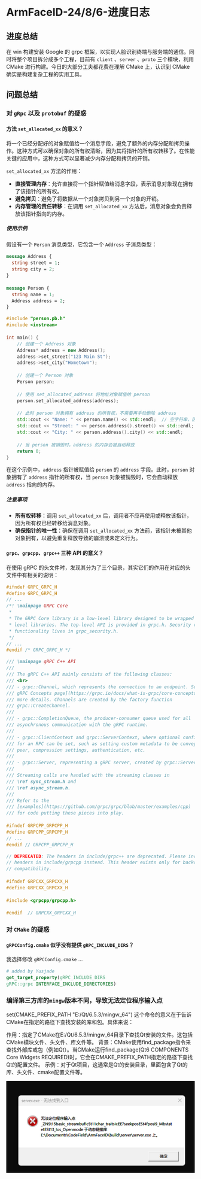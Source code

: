 # ArmFaceID-24/8/6-进度日志

## 进度总结
在 win 构建安装 Google 的 grpc 框架，以实现人脸识别终端与服务端的通信。同时将整个项目拆分成多个工程，目前有 `client` 、`server` 、`proto` 三个模块，利用 CMake 进行构建。今日的大部分工夫都花费在理解 CMake 上，认识到 CMake 确实是构建复杂工程的实用工具。
## 问题总结

### 对 `gRpc` 以及 `protobuf` 的疑惑

#### 方法 `set_allocated_xx` 的意义？
将一个已经分配好的对象赋值给一个消息字段，避免了额外的内存分配和拷贝操作。这种方式可以确保对象的所有权清晰，因为其将指针的所有权转移了。在性能关键的应用中，这种方式可以显著减少内存分配和拷贝的开销。

`set_allocated_xx` 方法的作用：
- **直接管理内存**：允许直接将一个指针赋值给消息字段，表示消息对象现在拥有了该指针的所有权。
- **避免拷贝**：避免了将数据从一个对象拷贝到另一个对象的开销。
- **内存管理的责任转移**：在调用 `set_allocated_xx` 方法后，消息对象会负责释放该指针指向的内存。

##### 使用示例

假设有一个 `Person` 消息类型，它包含一个 `Address` 子消息类型：

```proto
message Address {
  string street = 1;
  string city = 2;
}

message Person {
  string name = 1;
  Address address = 2;
}
```

```cpp
#include "person.pb.h"
#include <iostream>

int main() {
    // 创建一个 Address 对象
    Address* address = new Address();
    address->set_street("123 Main St");
    address->set_city("Hometown");

    // 创建一个 Person 对象
    Person person;
    
    // 使用 set_allocated_address 将地址对象赋值给 person
    person.set_allocated_address(address);

    // 此时 person 对象拥有 address 的所有权，不需要再手动删除 address
    std::cout << "Name: " << person.name() << std::endl;  // 空字符串，因为未设置
    std::cout << "Street: " << person.address().street() << std::endl;
    std::cout << "City: " << person.address().city() << std::endl;

    // 当 person 被销毁时，address 的内存会被自动释放
    return 0;
}
```

在这个示例中，`address` 指针被赋值给 `person` 的 `address` 字段。此时，`person` 对象拥有了 `address` 指针的所有权，当 `person` 对象被销毁时，它会自动释放 `address` 指向的内存。

##### 注意事项

- **所有权转移**：调用 `set_allocated_xx` 后，调用者不应再使用或释放该指针，因为所有权已经转移给消息对象。
- **确保指针的唯一性**：确保在调用 `set_allocated_xx` 方法前，该指针未被其他对象拥有，以避免重复释放导致的崩溃或未定义行为。

#### `grpc`、`grpcpp`、`grpc++` 三种 API 的意义？
在使用 gRPC 的头文件时，发现其分为了三个目录，其实它们的作用在对应的头文件中有相关的说明：
```c++
#ifndef GRPC_GRPC_H
#define GRPC_GRPC_H
// ...
/*! \mainpage GRPC Core
 *
 * The GRPC Core library is a low-level library designed to be wrapped by higher
 * level libraries. The top-level API is provided in grpc.h. Security related
 * functionality lives in grpc_security.h.
 */
// ...
#endif /* GRPC_GRPC_H */
```
```c++
/// \mainpage gRPC C++ API
///
/// The gRPC C++ API mainly consists of the following classes:
/// <br>
/// - grpc::Channel, which represents the connection to an endpoint. See [the
/// gRPC Concepts page](https://grpc.io/docs/what-is-grpc/core-concepts) for
/// more details. Channels are created by the factory function
/// grpc::CreateChannel.
///
/// - grpc::CompletionQueue, the producer-consumer queue used for all
/// asynchronous communication with the gRPC runtime.
///
/// - grpc::ClientContext and grpc::ServerContext, where optional configuration
/// for an RPC can be set, such as setting custom metadata to be conveyed to the
/// peer, compression settings, authentication, etc.
///
/// - grpc::Server, representing a gRPC server, created by grpc::ServerBuilder.
///
/// Streaming calls are handled with the streaming classes in
/// \ref sync_stream.h and
/// \ref async_stream.h.
///
/// Refer to the
/// [examples](https://github.com/grpc/grpc/blob/master/examples/cpp)
/// for code putting these pieces into play.

#ifndef GRPCPP_GRPCPP_H
#define GRPCPP_GRPCPP_H
// ...
#endif // GRPCPP_GRPCPP_H
```

```c++
// DEPRECATED: The headers in include/grpc++ are deprecated. Please include the
// headers in include/grpcpp instead. This header exists only for backwards
// compatibility.

#ifndef GRPCXX_GRPCXX_H
#define GRPCXX_GRPCXX_H

#include <grpcpp/grpcpp.h>

#endif  // GRPCXX_GRPCXX_H
```

### 对 `CMake` 的疑惑

#### `gRPCConfig.cmake` 似乎没有提供 `gRPC_INCLUDE_DIRS`？
我选择修改 `gRPCConfig.cmake` ...
```cmake
# added by Yusjade
get_target_property(gRPC_INCLUDE_DIRS 
gRPC::grpc INTERFACE_INCLUDE_DIRECTORIES)
```

### 编译第三方库的`mingw`版本不同，导致无法定位程序输入点

set(CMAKE_PREFIX_PATH "E:/Qt/6.5.3/mingw_64") 这个命令的意义在于告诉CMake在指定的路径下查找安装的库和包。具体来说：

作用：指定了CMake在E:/Qt/6.5.3/mingw_64目录下查找Qt安装的文件。这包括CMake模块文件、头文件、库文件等。
背景：CMake使用find_package指令来查找外部库或包（例如Qt）。当CMake运行find_package(Qt6 COMPONENTS Core Widgets REQUIRED)时，它会在CMAKE_PREFIX_PATH指定的路径下查找Qt的配置文件。
示例：对于Qt项目，这通常是Qt的安装目录，里面包含了Qt的库、头文件、cmake配置文件等。

![alt text](image.png)